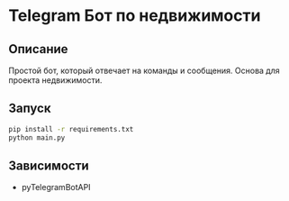 # Telegram Бот по недвижимости

## Описание
Простой бот, который отвечает на команды и сообщения. Основа для проекта недвижимости.

## Запуск
```bash
pip install -r requirements.txt
python main.py
```

## Зависимости
- pyTelegramBotAPI
